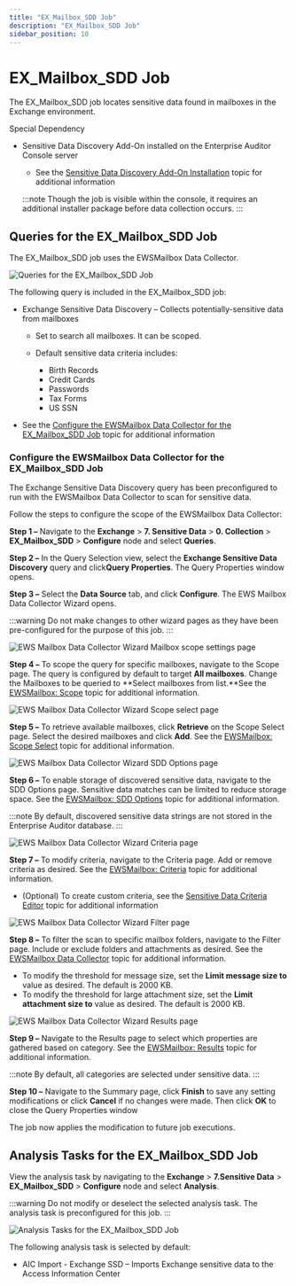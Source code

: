 ```yaml
---
title: "EX_Mailbox_SDD Job"
description: "EX_Mailbox_SDD Job"
sidebar_position: 10
---
```


# EX_Mailbox_SDD Job

The EX_Mailbox_SDD job locates sensitive data found in mailboxes in the Exchange environment.

Special Dependency

- Sensitive Data Discovery Add-On installed on the Enterprise Auditor Console server

    - See the
      [Sensitive Data Discovery Add-On Installation](/docs/accessanalyzer/11.6/install/sensitivedatadiscovery/overview.md)
      topic for additional information

    :::note
    Though the job is visible within the console, it requires an additional installer
    package before data collection occurs.
    :::


## Queries for the EX_Mailbox_SDD Job

The EX_Mailbox_SDD job uses the EWSMailbox Data Collector.

![Queries for the EX_Mailbox_SDD Job](/img/product_docs/accessanalyzer/11.6/solutions/exchange/sensitivedata/collection/mailboxsddquery.webp)

The following query is included in the EX_Mailbox_SDD job:

- Exchange Sensitive Data Discovery – Collects potentially-sensitive data from mailboxes

    - Set to search all mailboxes. It can be scoped.
    - Default sensitive data criteria includes:

        - Birth Records
        - Credit Cards
        - Passwords
        - Tax Forms
        - US SSN

- See the
  [Configure the EWSMailbox Data Collector for the EX_Mailbox_SDD Job](#configure-the-ewsmailbox-data-collector-for-the-ex_mailbox_sdd-job)
  topic for additional information

### Configure the EWSMailbox Data Collector for the EX_Mailbox_SDD Job

The Exchange Sensitive Data Discovery query has been preconfigured to run with the EWSMailbox Data
Collector to scan for sensitive data.

Follow the steps to configure the scope of the EWSMailbox Data Collector:

**Step 1 –** Navigate to the **Exchange** > **7. Sensitive Data** > **0. Collection** >
**EX_Mailbox_SDD** > **Configure** node and select **Queries**.

**Step 2 –** In the Query Selection view, select the **Exchange Sensitive Data Discovery** query and
click**Query Properties**. The Query Properties window opens.

**Step 3 –** Select the **Data Source** tab, and click **Configure**. The EWS Mailbox Data Collector
Wizard opens.

:::warning
Do not make changes to other wizard pages as they have been pre-configured for the
purpose of this job.
:::


![EWS Mailbox Data Collector Wizard Mailbox scope settings page](/img/product_docs/accessanalyzer/11.6/solutions/exchange/sensitivedata/collection/mailboxscopesettings.webp)

**Step 4 –** To scope the query for specific mailboxes, navigate to the Scope page. The query is
configured by default to target **All mailboxes**. Change the Mailboxes to be queried to **Select
mailboxes from list.**See the
[EWSMailbox: Scope](/docs/accessanalyzer/11.6/admin/datacollector/ewsmailbox/scope.md)
topic for additional information.

![EWS Mailbox Data Collector Wizard Scope select page](/img/product_docs/accessanalyzer/11.6/solutions/exchange/sensitivedata/collection/mailboxscopeselect.webp)

**Step 5 –** To retrieve available mailboxes, click **Retrieve** on the Scope Select page. Select
the desired mailboxes and click **Add**. See the
[EWSMailbox: Scope Select](/docs/accessanalyzer/11.6/admin/datacollector/ewsmailbox/scopeselect.md)
topic for additional information.

![EWS Mailbox Data Collector Wizard SDD Options page](/img/product_docs/accessanalyzer/11.6/admin/datacollector/ewsmailbox/sddoptions.webp)

**Step 6 –** To enable storage of discovered sensitive data, navigate to the SDD Options page.
Sensitive data matches can be limited to reduce storage space. See the
[EWSMailbox: SDD Options](/docs/accessanalyzer/11.6/admin/datacollector/ewsmailbox/sddoptions.md)
topic for additional information.

:::note
By default, discovered sensitive data strings are not stored in the Enterprise Auditor
database.
:::


![EWS Mailbox Data Collector Wizard Criteria page](/img/product_docs/accessanalyzer/11.6/admin/datacollector/ewsmailbox/criteria.webp)

**Step 7 –** To modify criteria, navigate to the Criteria page. Add or remove criteria as desired.
See the
[EWSMailbox: Criteria](/docs/accessanalyzer/11.6/admin/datacollector/ewsmailbox/criteria.md)
topic for additional information.

- (Optional) To create custom criteria, see the
  [Sensitive Data Criteria Editor](/docs/accessanalyzer/11.6/sensitivedatadiscovery/criteriaeditor/overview.md)
  topic for additional information

![EWS Mailbox Data Collector Wizard Filter page](/img/product_docs/accessanalyzer/11.6/solutions/exchange/sensitivedata/collection/mailboxfiltersettings.webp)

**Step 8 –** To filter the scan to specific mailbox folders, navigate to the Filter page. Include or
exclude folders and attachments as desired. See the
[EWSMailbox Data Collector](/docs/accessanalyzer/11.6/admin/datacollector/ewsmailbox/overview.md)
topic for additional information.

- To modify the threshold for message size, set the **Limit message size to** value as desired. The
  default is 2000 KB.
- To modify the threshold for large attachment size, set the **Limit attachment size to** value as
  desired. The default is 2000 KB.

![EWS Mailbox Data Collector Wizard Results page](/img/product_docs/accessanalyzer/11.6/solutions/exchange/sensitivedata/collection/mailboxresults.webp)

**Step 9 –** Navigate to the Results page to select which properties are gathered based on category.
See the
[EWSMailbox: Results](/docs/accessanalyzer/11.6/admin/datacollector/ewsmailbox/results.md)
topic for additional information.

:::note
By default, all categories are selected under sensitive data.
:::


**Step 10 –** Navigate to the Summary page, click **Finish** to save any setting modifications or
click **Cancel** if no changes were made. Then click **OK** to close the Query Properties window

The job now applies the modification to future job executions.

## Analysis Tasks for the EX_Mailbox_SDD Job

View the analysis task by navigating to the **Exchange** > **7.Sensitive Data** >
**EX_Mailbox_SDD** > **Configure** node and select **Analysis**.

:::warning
Do not modify or deselect the selected analysis task. The analysis task is
preconfigured for this job.
:::


![Analysis Tasks for the EX_Mailbox_SDD Job](/img/product_docs/accessanalyzer/11.6/solutions/exchange/sensitivedata/collection/mailboxsddanalysis.webp)

The following analysis task is selected by default:

- AIC Import - Exchange SSD – Imports Exchange sensitive data to the Access Information Center
